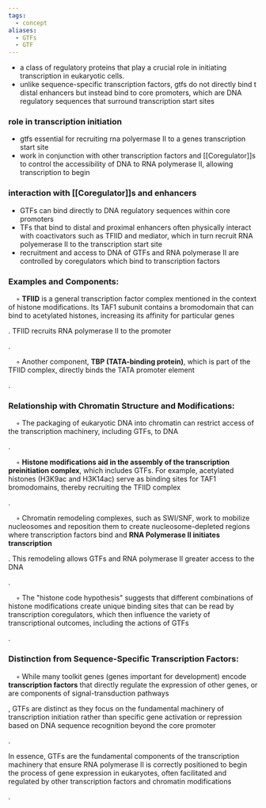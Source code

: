 ```yaml
---
tags:
  - concept
aliases:
  - GTFs
  - GTF
---
```


- a class of regulatory proteins that play a crucial role in initiating transcription in eukaryotic cells. 
- unlike sequence-specific transcription factors, gtfs do not directly bind t distal enhancers but instead bind to core promoters, which are DNA regulatory sequences that surround transcription start sites


### role in transcription initiation
- gtfs essential for recruiting rna polyermase II to a genes transcription start site
- work in conjunction with other transcription factors and [[Coregulator]]s to control the accessibility of DNA to RNA polymerase II, allowing transcription to begin

### interaction with [[Coregulator]]s and enhancers
- GTFs can bind directly to DNA regulatory sequences within core promoters
- TFs that bind to distal and proximal enhancers often physically interact with coactivators such as TFIID and mediator, which in turn recruit RNA polyemerase II to the transcription start site
- recruitment and access to DNA of GTFs and RNA polymerase II are controlled by coregulators which bind to transcription factors



### **Examples and Components**:

    ◦ **TFIID** is a general transcription factor complex mentioned in the context of histone modifications. Its TAF1 subunit contains a bromodomain that can bind to acetylated histones, increasing its affinity for particular genes

. TFIID recruits RNA polymerase II to the promoter

.

    ◦ Another component, **TBP (TATA-binding protein)**, which is part of the TFIID complex, directly binds the TATA promoter element

.

###  **Relationship with Chromatin Structure and Modifications**:

    ◦ The packaging of eukaryotic DNA into chromatin can restrict access of the transcription machinery, including GTFs, to DNA

.

    ◦ **Histone modifications aid in the assembly of the transcription preinitiation complex**, which includes GTFs. For example, acetylated histones (H3K9ac and H3K14ac) serve as binding sites for TAF1 bromodomains, thereby recruiting the TFIID complex

.

    ◦ Chromatin remodeling complexes, such as SWI/SNF, work to mobilize nucleosomes and reposition them to create nucleosome-depleted regions where transcription factors bind and **RNA Polymerase II initiates transcription**

. This remodeling allows GTFs and RNA polymerase II greater access to the DNA

.

    ◦ The "histone code hypothesis" suggests that different combinations of histone modifications create unique binding sites that can be read by transcription coregulators, which then influence the variety of transcriptional outcomes, including the actions of GTFs

.

### **Distinction from Sequence-Specific Transcription Factors**:

    ◦ While many toolkit genes (genes important for development) encode **transcription factors** that directly regulate the expression of other genes, or are components of signal-transduction pathways

, GTFs are distinct as they focus on the fundamental machinery of transcription initiation rather than specific gene activation or repression based on DNA sequence recognition beyond the core promoter

.






In essence, GTFs are the fundamental components of the transcription machinery that ensure RNA polymerase II is correctly positioned to begin the process of gene expression in eukaryotes, often facilitated and regulated by other transcription factors and chromatin modifications

.
